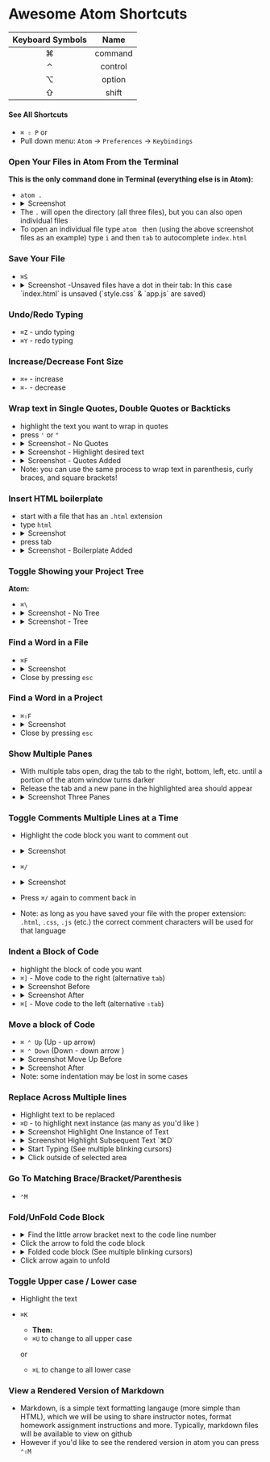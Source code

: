# Awesome Atom Shortcuts

|Keyboard Symbols| Name|
|:--------------:|:---:|
| ⌘ | command |
| ⌃ | control |
| ⌥ | option |
| ⇧ | shift   |


#### See All Shortcuts
- `⌘ ⇧ P`
or
- Pull down menu: `Atom` -> `Preferences` -> `Keybindings`


### Open Your Files in Atom From the Terminal
**This is the only command done in Terminal (everything else is in Atom):**
- `atom .`
- <details><summary>Screenshot</summary>![screenshot](https://i.imgur.com/vKFlpq4.png)</details>
- The `.` will open the directory (all three files), but you can also open individual files
- To open an individual file type `atom ` then (using the above screenshot files as an example) type `i` and then `tab` to autocomplete `index.html`

### Save Your File
- `⌘S`
- <details><summary>Screenshot -Unsaved files have a dot in their tab: In this case `index.html` is unsaved (`style.css` & `app.js` are saved)</summary>![screenshot](https://i.imgur.com/vj7S3xV.png)</details>

### Undo/Redo Typing
- `⌘Z` - undo typing
- `⌘Y` - redo typing

### Increase/Decrease Font Size
- `⌘+` - increase
- `⌘-` - decrease

### Wrap text in Single Quotes, Double Quotes or Backticks
- highlight the text you want to wrap in quotes
- press `'` or `"` 
- <details><summary>Screenshot - No Quotes</summary>![screenshot](https://i.imgur.com/PFUGrDK.png)</details>
- <details><summary>Screenshot - Highlight desired text</summary>![screenshot](https://i.imgur.com/co7e6b2.png)</details>
- <details><summary>Screenshot - Quotes Added</summary>![screenshot](https://i.imgur.com/KxBGg4t.png)</details>
- Note: you can use the same process to wrap text in parenthesis, curly braces, and square brackets!

### Insert HTML boilerplate
- start with a file that has an `.html` extension
 - type `html`
 - <details><summary>Screenshot</summary>![screenshot](https://i.imgur.com/uA3zCyP.png)</details>
 - press tab
 - <details><summary>Screenshot - Boilerplate Added</summary>![screenshot](https://i.imgur.com/s1rMncg.png)</details>




### Toggle Showing your Project Tree
**Atom:**
- `⌘\`
- <details><summary>Screenshot - No Tree</summary>![screenshot](https://i.imgur.com/SbTnRcP.png)</details>
- <details><summary>Screenshot - Tree</summary>![screenshot](https://i.imgur.com/nSEBmUT.png)</details>

### Find a Word in a File
- `⌘F`
-  <details><summary>Screenshot</summary>![screenshot](https://i.imgur.com/yfzGxwh.png)</details>
- Close by pressing `esc`

### Find a Word in a Project
- `⌘⇧F`
-  <details><summary>Screenshot</summary>![screenshot](https://i.imgur.com/ijvbARh.png)</details>
- Close by pressing `esc`

### Show Multiple Panes
- With multiple tabs open, drag the tab to the right, bottom, left, etc. until a portion of the atom window turns darker
- Release the tab and a new pane in the highlighted area should appear
-  <details><summary>Screenshot Three Panes</summary>![screenshot](https://i.imgur.com/v4vd1Eo.png)</details>


### Toggle Comments Multiple Lines at a Time
- Highlight the code block you want to comment out
- <details><summary>Screenshot</summary>![screenshot](https://i.imgur.com/goRFJ8a.png)</details>

- `⌘/`
-  <details><summary>Screenshot</summary>![screenshot](https://i.imgur.com/fNkHO26.png)</details>
- Press  `⌘/` again to comment back in
- Note: as long as you have saved your file with the proper extension: `.html`, `.css`, `.js` (etc.) the correct comment characters will be used for that language

### Indent a Block of Code
- highlight the block of code you want
- `⌘]` - Move code to the right (alternative `tab`)
- <details><summary>Screenshot Before </summary>![screenshot](https://i.imgur.com/FxG23x4.png)</details>
- <details><summary>Screenshot After </summary>![screenshot](https://i.imgur.com/GsebGUj.png)</details>
- `⌘[` - Move code to the left (alternative `⇧tab`)


### Move a block of Code
- `⌘ ⌃ Up` (Up - up arrow)
- `⌘ ⌃ Down` (Down - down arrow )
- <details><summary>Screenshot  Move Up Before</summary>![screenshot](https://i.imgur.com/CWviaE1.png)</details>
- <details><summary>Screenshot After </summary>![screenshot](https://i.imgur.com/YlGhEqm.png)</details>
- Note: some indentation may be lost in some cases

### Replace Across Multiple lines
- Highlight text to be replaced
- `⌘D` - to highlight next instance (as many as you'd like )
- <details><summary>Screenshot Highlight One Instance of Text </summary>![screenshot](https://i.imgur.com/rzbqt3V.png)</details>
- <details><summary>Screenshot Highlight Subsequent Text `⌘D` </summary>![screenshot](https://i.imgur.com/ckn1phO.png)</details>
- <details><summary>Start Typing (See multiple blinking cursors) </summary>![screenshot](https://i.imgur.com/ERQ7p7n.png)</details>
-  <details><summary>Click outside of selected area</summary>![screenshot](https://i.imgur.com/NeKG7jI.png)</details>

### Go To Matching Brace/Bracket/Parenthesis
- `⌃M`

### Fold/UnFold Code Block
- <details><summary> Find the little arrow bracket next to the code line number </summary>![screenshot](https://i.imgur.com/6Qnl6p4.png)</details>
- Click the arrow to fold the code block
- <details><summary>Folded code block (See multiple blinking cursors) </summary>![screenshot](https://i.imgur.com/z1h8Gfk.png)</details>
- Click arrow again to unfold



### Toggle Upper case / Lower case
- Highlight the text
- `⌘K`
  - **Then:**
  - `⌘U` to change to all upper case

  or
  - `⌘L` to change to all lower case




### View a Rendered Version of Markdown
- Markdown, is a simple text formatting langauge (more simple than HTML), which we will be using to share instructor notes, format homework assignment instructions and more. Typically, markdown files will be available to view on github
- However if you'd like to see the rendered version in atom you can press `⌃⇧M`